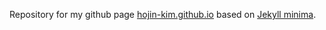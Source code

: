 Repository for my github page [hojin-kim.github.io](http://hojin-kim.github.io) based on [Jekyll minima](https://github.com/jekyll/minima).
